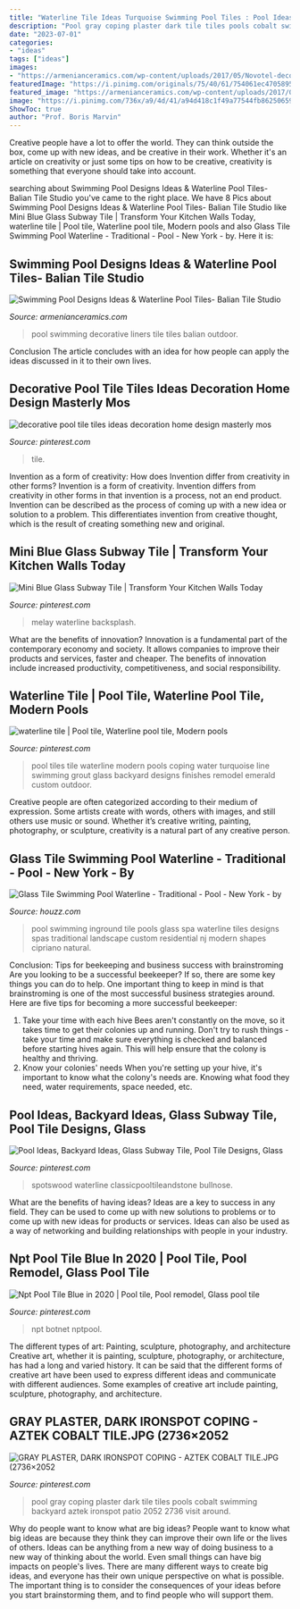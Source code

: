 ```yaml
---
title: "Waterline Tile Ideas Turquoise Swimming Pool Tiles : Pool Ideas, Backyard Ideas, Glass Subway Tile, Pool Tile Designs, Glass"
description: "Pool gray coping plaster dark tile tiles pools cobalt swimming backyard aztek ironspot patio 2052 2736 visit around"
date: "2023-07-01"
categories:
- "ideas"
tags: ["ideas"]
images:
- "https://armenianceramics.com/wp-content/uploads/2017/05/Novotel-decorative-swimming-pool-liners-and-tiles-1030x728.jpg"
featuredImage: "https://i.pinimg.com/originals/75/40/61/754061ec4705895c405d3ed8b8979b27.jpg"
featured_image: "https://armenianceramics.com/wp-content/uploads/2017/05/Novotel-decorative-swimming-pool-liners-and-tiles-1030x728.jpg"
image: "https://i.pinimg.com/736x/a9/4d/41/a94d418c1f49a77544fb86250659735f--glass-subway-tile-glass-tiles.jpg"
ShowToc: true
author: "Prof. Boris Marvin"
---
```



Creative people have a lot to offer the world. They can think outside the box, come up with new ideas, and be creative in their work. Whether it's an article on creativity or just some tips on how to be creative, creativity is something that everyone should take into account.

	

		
searching about Swimming Pool Designs Ideas &amp; Waterline Pool Tiles- Balian Tile Studio you've came to the right place. We have 8 Pics about Swimming Pool Designs Ideas &amp; Waterline Pool Tiles- Balian Tile Studio like Mini Blue Glass Subway Tile | Transform Your Kitchen Walls Today, waterline tile | Pool tile, Waterline pool tile, Modern pools and also Glass Tile Swimming Pool Waterline - Traditional - Pool - New York - by. Here it is:
		
    
## Swimming Pool Designs Ideas &amp; Waterline Pool Tiles- Balian Tile Studio

<img loading=lazy src="https://armenianceramics.com/wp-content/uploads/2017/05/Novotel-decorative-swimming-pool-liners-and-tiles-1030x728.jpg" onerror="this.onerror=null;this.src='https://tse2.mm.bing.net/th?id=OIP.Bim9vmDKQkiRc-0C9E5mEwHaFP&amp;pid=15.1';" alt="Swimming Pool Designs Ideas &amp; Waterline Pool Tiles- Balian Tile Studio">

_Source: armenianceramics.com_

>pool swimming decorative liners tile tiles balian outdoor. 

	

Conclusion
The article concludes with an idea for how people can apply the ideas discussed in it to their own lives.

    
## Decorative Pool Tile Tiles Ideas Decoration Home Design Masterly Mos

<img loading=lazy src="https://i.pinimg.com/originals/3b/c6/20/3bc6202ae4f70d770e7fd02f7aa70ffc.png" onerror="this.onerror=null;this.src='https://tse1.mm.bing.net/th?id=OIP.bo9mx4xPCFWO8l14xkisZAHaE7&amp;pid=15.1';" alt="decorative pool tile tiles ideas decoration home design masterly mos">

_Source: pinterest.com_

>tile. 

	

Invention as a form of creativity: How does Invention differ from creativity in other forms?
Invention is a form of creativity. Invention differs from creativity in other forms in that invention is a process, not an end product. Invention can be described as the process of coming up with a new idea or solution to a problem. This differentiates invention from creative thought, which is the result of creating something new and original.

    
## Mini Blue Glass Subway Tile | Transform Your Kitchen Walls Today

<img loading=lazy src="https://i.pinimg.com/736x/eb/f5/5a/ebf55a92464e1c7096c919109b5543a8.jpg" onerror="this.onerror=null;this.src='https://tse4.mm.bing.net/th?id=OIP.heElA-co38KlV0KQpA296AHaHa&amp;pid=15.1';" alt="Mini Blue Glass Subway Tile | Transform Your Kitchen Walls Today">

_Source: pinterest.com_

>melay waterline backsplash. 

	

What are the benefits of innovation?
Innovation is a fundamental part of the contemporary economy and society. It allows companies to improve their products and services, faster and cheaper. The benefits of innovation include increased productivity, competitiveness, and social responsibility.

    
## Waterline Tile | Pool Tile, Waterline Pool Tile, Modern Pools

<img loading=lazy src="https://i.pinimg.com/originals/75/40/61/754061ec4705895c405d3ed8b8979b27.jpg" onerror="this.onerror=null;this.src='https://tse4.mm.bing.net/th?id=OIP.FAWsAa0b41z0ejaB52kolwHaFj&amp;pid=15.1';" alt="waterline tile | Pool tile, Waterline pool tile, Modern pools">

_Source: pinterest.com_

>pool tiles tile waterline modern pools coping water turquoise line swimming grout glass backyard designs finishes remodel emerald custom outdoor. 

	

Creative people are often categorized according to their medium of expression. Some artists create with words, others with images, and still others use music or sound. Whether it’s creative writing, painting, photography, or sculpture, creativity is a natural part of any creative person.

    
## Glass Tile Swimming Pool Waterline - Traditional - Pool - New York - By

<img loading=lazy src="http://st.hzcdn.com/simgs/22d17bd501af49f0_4-2231/traditional-pool.jpg" onerror="this.onerror=null;this.src='https://tse4.mm.bing.net/th?id=OIP.RehAhH8RAjSEmyVaFAwuiQHaE6&amp;pid=15.1';" alt="Glass Tile Swimming Pool Waterline - Traditional - Pool - New York - by">

_Source: houzz.com_

>pool swimming inground tile pools glass spa waterline tiles designs spas traditional landscape custom residential nj modern shapes cipriano natural. 

	

Conclusion: Tips for beekeeping and business success with brainstroming
Are you looking to be a successful beekeeper? If so, there are some key things you can do to help. One important thing to keep in mind is that brainstroming is one of the most successful business strategies around. Here are five tips for becoming a more successful beekeeper:

1. Take your time with each hive
Bees aren't constantly on the move, so it takes time to get their colonies up and running. Don't try to rush things - take your time and make sure everything is checked and balanced before starting hives again. This will help ensure that the colony is healthy and thriving.
2. Know your colonies' needs
When you're setting up your hive, it's important to know what the colony's needs are. Knowing what food they need, water requirements, space needed, etc.

    
## Pool Ideas, Backyard Ideas, Glass Subway Tile, Pool Tile Designs, Glass

<img loading=lazy src="https://i.pinimg.com/736x/a9/4d/41/a94d418c1f49a77544fb86250659735f--glass-subway-tile-glass-tiles.jpg" onerror="this.onerror=null;this.src='https://tse2.mm.bing.net/th?id=OIP.mU94wFLWDsRZxTmFaAci7wHaDt&amp;pid=15.1';" alt="Pool Ideas, Backyard Ideas, Glass Subway Tile, Pool Tile Designs, Glass">

_Source: pinterest.com_

>spotswood waterline classicpooltileandstone bullnose. 

	

What are the benefits of having ideas?
Ideas are a key to success in any field. They can be used to come up with new solutions to problems or to come up with new ideas for products or services. Ideas can also be used as a way of networking and building relationships with people in your industry.

    
## Npt Pool Tile Blue In 2020 | Pool Tile, Pool Remodel, Glass Pool Tile

<img loading=lazy src="https://i.pinimg.com/originals/13/96/20/1396204a9daf425f30c9d584c18cdae7.jpg" onerror="this.onerror=null;this.src='https://tse2.mm.bing.net/th?id=OIP.tvrvH7ba9d30JWJDgEoUPQHaE7&amp;pid=15.1';" alt="Npt Pool Tile Blue in 2020 | Pool tile, Pool remodel, Glass pool tile">

_Source: pinterest.com_

>npt botnet nptpool. 

	

The different types of art: Painting, sculpture, photography, and architecture
Creative art, whether it is painting, sculpture, photography, or architecture, has had a long and varied history. It can be said that the different forms of creative art have been used to express different ideas and communicate with different audiences. Some examples of creative art include painting, sculpture, photography, and architecture.

    
## GRAY PLASTER, DARK IRONSPOT COPING - AZTEK COBALT TILE.JPG (2736×2052

<img loading=lazy src="https://i.pinimg.com/736x/e9/50/6e/e9506e613a5f543e4e82d7bd51222c47--my-pool-pool-backyard.jpg" onerror="this.onerror=null;this.src='https://tse2.mm.bing.net/th?id=OIP.Wgewy5SiaXk1lN35B-tvfAHaFj&amp;pid=15.1';" alt="GRAY PLASTER, DARK IRONSPOT COPING - AZTEK COBALT TILE.JPG (2736×2052">

_Source: pinterest.com_

>pool gray coping plaster dark tile tiles pools cobalt swimming backyard aztek ironspot patio 2052 2736 visit around. 

	

Why do people want to know what are big ideas?
People want to know what big ideas are because they think they can improve their own life or the lives of others. Ideas can be anything from a new way of doing business to a new way of thinking about the world. Even small things can have big impacts on people's lives. There are many different ways to create big ideas, and everyone has their own unique perspective on what is possible. The important thing is to consider the consequences of your ideas before you start brainstorming them, and to find people who will support them.

